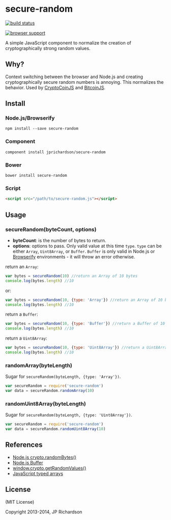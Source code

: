 secure-random
==============

[![build status](https://secure.travis-ci.org/jprichardson/secure-random.png)](http://travis-ci.org/jprichardson/secure-random)

[![browser support](https://ci.testling.com/jprichardson/secure-random.png)](https://ci.testling.com/jprichardson/secure-random)

A simple JavaScript component to normalize the creation of cryptographically strong random values.


Why?
----

Context switching between the browser and Node.js and creating cryptographically secure random numbers is annoying. This normalizes the behavior. Used by [CryptoCoinJS](http://cryptocoinjs.com) and [BitcoinJS](https://github.com/bitcoinjs/bitcoinjs-lib).



Install
-------

### Node.js/Browserify

    npm install --save secure-random


### Component

    component install jprichardson/secure-random


### Bower

    bower install secure-random


### Script

```html
<script src="/path/to/secure-random.js"></script>
```


Usage
-----

### secureRandom(byteCount, options)

- **byteCount**: is the number of bytes to return. 
- **options**: options to pass. Only valid value at this time `type`. `type` can be
either `Array`, `Uint8Array`, or `Buffer`. `Buffer` is only valid in Node.js or 
[Browserify](https://github.com/substack/node-browserify) environments - it will throw an error otherwise.


return an `Array`:

```js
var bytes = secureRandom(10) //return an Array of 10 bytes
console.log(bytes.length) //10
```

or:

```js
var bytes = secureRandom(10, {type: 'Array'}) //return an Array of 10 bytes
console.log(bytes.length) //10
```

return a `Buffer`:

```js
var bytes = secureRandom(10, {type: 'Buffer'}) //return a Buffer of 10 bytes
console.log(bytes.length) //10
```

return a `Uint8Array`:

```js
var bytes = secureRandom(10, {type: 'Uint8Array'}) //return a Uint8Array of 10 bytes
console.log(bytes.length) //10
```

### randomArray(byteLength)

Sugar for `secureRandom(byteLength, {type: 'Array'})`.

```js
var secureRandom = require('secure-random')
var data = secureRandom.randomArray(10)
```

### randomUint8Array(byteLength)

Sugar for `secureRandom(byteLength, {type: 'Uint8Array'})`.

```js
var secureRandom = require('secure-random')
var data = secureRandom.randomUint8Array(10)
```


References
----------
* [Node.js crypto.randomBytes()](http://nodejs.org/api/crypto.html#crypto_crypto_randombytes_size_callback)
* [Node.js Buffer](http://nodejs.org/api/buffer.html)
* [window.crypto.getRandomValues()](https://developer.mozilla.org/en-US/docs/Web/API/window.crypto.getRandomValues)
* [JavaScript typed arrays](https://developer.mozilla.org/en-US/docs/Web/JavaScript/Typed_arrays)


License
-------

(MIT License)

Copyright 2013-2014, JP Richardson


